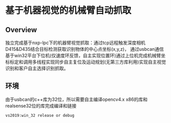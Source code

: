 # 基于机器视觉的机械臂自动抓取

## Overview
独立完成基于nxp-lpc下的机器臂视觉抓取：通过tcp远程触发深度相机D415&D435结合目标检测获取识别物体的中心点坐标(x,y,z)，
通过usbcan通信基于win32平台下位机(仅速度环反馈，自主实现位置环)通过上位机完成机械臂坐标标定和调用多线程实现同步自主复位及运动规划(无第三方库利用)实现自主视觉识别和客户自主选择识别抓取。

## 环境

由于usbcan的c++库为32位，所以需要自主编译opencv4.x x86的库和realsense32位的库完成编译和链接
```
vs2019:win_32 release or debug
```

